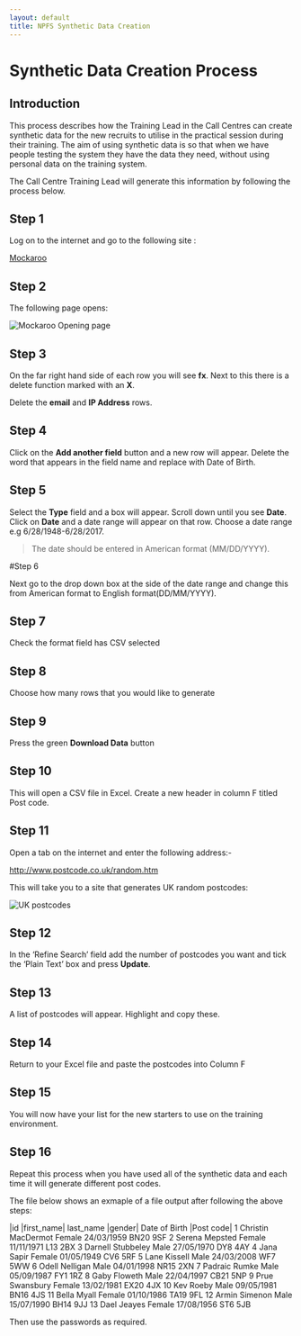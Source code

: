 ```yaml
---
layout: default
title: NPFS Synthetic Data Creation
---
```


# Synthetic Data Creation Process

## Introduction

This process describes how the Training Lead in the Call Centres can create synthetic data for the new recruits to utilise in the practical session during their training. The aim of using synthetic data is so that when we have people testing the system they have the data they need, without using personal data on the training system.

The Call Centre Training Lead will generate this information by following the process below.


## Step 1

Log on to the internet and go to the following site :

[Mockaroo](https://www.mockaroo.com/)

## Step 2 

The following page opens:

![][Mockaroo_opening_page]

## Step 3

On the far right hand side of each row you will see **fx**. Next to this there is a delete function marked with an **X**.

Delete the **email** and **IP Address** rows.

## Step 4 

Click on the **Add another field** button and a new row will appear. Delete the word that appears in the field name and replace with Date of Birth.

## Step 5

Select the **Type** field and a box will appear. Scroll down until you see **Date**. Click on **Date** and a date range will appear on that row. 
Choose a date range e.g 6/28/1948-6/28/2017.

> The date should be entered in American format (MM/DD/YYYY).

#Step 6 

Next go to the drop down box at the side of the date range and change this from American format to English format(DD/MM/YYYY).

## Step 7

Check the format field has CSV selected

## Step 8

Choose how many rows that you would like to generate

## Step 9

Press the green **Download Data** button

## Step 10

This will open a CSV file in Excel. Create a new header in column F titled Post code.

## Step 11

Open a tab on the internet and enter the following address:- 

http://www.postcode.co.uk/random.htm

This will take you to a site that generates UK random postcodes:

![][UKpostcodes]

## Step 12

In the ‘Refine Search’ field add the number of postcodes you want and tick the ‘Plain Text’ box and press **Update**.

## Step 13

A list of postcodes will appear. Highlight and copy these.

## Step 14 

Return to your Excel file and paste the postcodes into Column F

## Step 15

You will now have your list for the new starters to use on the training environment.

## Step 16

Repeat this process when you have used all of the synthetic data and each time it will generate different post codes. 

The file below shows an exmaple of a file output after following the above steps:

|id	|first_name|	last_name	|gender|	Date of Birth	|Post code|
1	Christin	MacDermot	Female	24/03/1959	BN20 9SF
2	Serena	Mepsted	Female	11/11/1971	L13 2BX
3	Darnell	Stubbeley	Male	27/05/1970	DY8 4AY
4	Jana	Sapir	Female	01/05/1949	CV6 5RF
5	Lane	Kissell	Male	24/03/2008	WF7 5WW
6	Odell	Nelligan	Male	04/01/1998	NR15 2XN
7	Padraic	Rumke	Male	05/09/1987	FY1 1RZ
8	Gaby	Floweth	Male	22/04/1997	CB21 5NP
9	Prue	Swansbury	Female	13/02/1981	EX20 4JX
10	Kev	Roeby	Male	09/05/1981	BN16 4JS
11	Bella	Myall	Female	01/10/1986	TA19 9FL
12	Armin	Simenon	Male	15/07/1990	BH14 9JJ
13	Dael	Jeayes	Female	17/08/1956	ST6 5JB




Then use the passwords as required.

[Mockaroo_opening_page]: images/Syndata/Mockaroo_opening_page.png "Mockaroo Opening page"
[UKpostcodes]: images/Syndata/UKpostcodes.png "UK postcodes"



